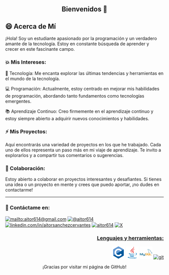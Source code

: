 

<h2 align="center">Bienvenidos 👋

## 😄 Acerca de Mí

¡Hola! Soy un estudiante apasionado por la programación y un verdadero amante de la tecnología. Estoy en constante búsqueda de aprender y crecer en este fascinante campo.

### 💥 Mis Intereses: 

🔭 Tecnología: Me encanta explorar las últimas tendencias y herramientas en el mundo de la tecnología.

💻 Programación: Actualmente, estoy centrado en mejorar mis habilidades de programación, abordando tanto fundamentos como tecnologías emergentes.

📚 Aprendizaje Continuo: Creo firmemente en el aprendizaje continuo y estoy siempre abierto a adquirir nuevos conocimientos y habilidades.

### ⚡ Mis Proyectos:

Aquí encontrarás una variedad de proyectos en los que he trabajado. Cada uno de ellos representa un paso más en mi viaje de aprendizaje. Te invito a explorarlos y a compartir tus comentarios o sugerencias.

### 👫 Colaboración:

Estoy abierto a colaborar en proyectos interesantes y desafiantes. Si tienes una idea o un proyecto en mente y crees que puedo aportar, ¡no dudes en contactarme!

---
<div align="left">
  <h3 align="left">📧 Contáctame en:</h3>
  <p>
    <a href="https://twitter.com/@aitor614" target="blank" rel="noreferrer">
      <img align="center" src="https://seeklogo.com/images/G/gmail-new-2020-logo-32DBE11BB4-seeklogo.com.png" alt="mailto:aitor614@gmail.com" height="30" width="40" /></a>
    <a href="https://twitter.com/@aitor614" target="blank" rel="noreferrer">
      <img align="center" src="https://raw.githubusercontent.com/rahuldkjain/github-profile-readme-generator/master/src/images/icons/Social/twitter.svg" alt="@aitor614" height="30" width="40" /></a>
    <a href="https://linkedin.com/in/linkedin.com/in/aitorsanchezcervantes" target="blank" rel="noreferrer">
      <img align="center" src="https://raw.githubusercontent.com/rahuldkjain/github-profile-readme-generator/master/src/images/icons/Social/linked-in-alt.svg" alt="linkedin.com/in/aitorsanchezcervantes" height="30" width="40" /></a>
    <a href="https://instagram.com/aitor614" target="blank" rel="noreferrer">
      <img align="center" src="https://raw.githubusercontent.com/rahuldkjain/github-profile-readme-generator/master/src/images/icons/Social/instagram.svg" alt="aitor614" height="30" width="40" /></a> 
    <a href="https://x.com/aitor614" target="_blank" rel="noreferrer"> 
      <img align="center" src="https://seeklogo.com/images/T/twitter-x-logo-101C7D2420-seeklogo.com.png" alt="X" height="40" width="40" />

<div align="right">
  <h3 align="right">Lenguajes y herramientas:</h3>
  <p align="right">
    <a href="https://www.cprogramming.com/" target="_blank" rel="noreferrer"> 
      <img src="https://raw.githubusercontent.com/devicons/devicon/master/icons/c/c-original.svg" alt="c" width="40" height="40"/></a> 
    <a href="https://www.java.com" target="_blank" rel="noreferrer"> 
      <img src="https://raw.githubusercontent.com/devicons/devicon/master/icons/java/java-original.svg" alt="java" width="40" height="40"/></a>
    <a href="https://www.mysql.com/" target="_blank" rel="noreferrer"> 
      <img src="https://raw.githubusercontent.com/devicons/devicon/master/icons/mysql/mysql-original-wordmark.svg" alt="mysql" width="40" height="40"/></a> 
    <a href="https://git-scm.com/" target="_blank"> 
      <img src="https://www.vectorlogo.zone/logos/git-scm/git-scm-icon.svg" alt="git" width="40" height="40"/></a>
  </p>

<div align="center">
¡Gracias por visitar mi página de GitHub!

